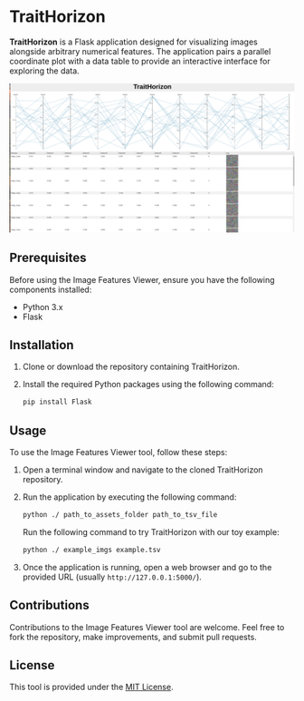 # TraitHorizon

**TraitHorizon** is a Flask application designed for visualizing images alongside arbitrary numerical features. The application pairs a parallel coordinate plot with a data table to provide an interactive interface for exploring the data.

![TraitHorizon Screenshot](TH_screenshot.png)
## Prerequisites

Before using the Image Features Viewer, ensure you have the following components installed:

- Python 3.x
- Flask

## Installation

1. Clone or download the repository containing TraitHorizon.

2. Install the required Python packages using the following command:

    ```bash
    pip install Flask
    ```

## Usage

To use the Image Features Viewer tool, follow these steps:

1. Open a terminal window and navigate to the cloned TraitHorizon repository.

2. Run the application by executing the following command:

    ```bash
    python ./ path_to_assets_folder path_to_tsv_file
    ```

    Run the following command to try TraitHorizon with our toy example:
    ```bash
    python ./ example_imgs example.tsv
    ```

3. Once the application is running, open a web browser and go to the provided URL (usually `http://127.0.0.1:5000/`).

## Contributions

Contributions to the Image Features Viewer tool are welcome. Feel free to fork the repository, make improvements, and submit pull requests.

## License

This tool is provided under the [MIT License](https://opensource.org/licenses/MIT).
